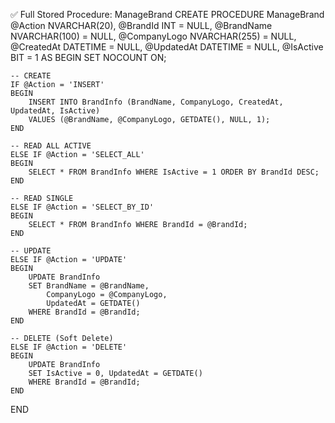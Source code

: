 ✅ Full Stored Procedure: ManageBrand
CREATE PROCEDURE ManageBrand
    @Action NVARCHAR(20),
    @BrandId INT = NULL,
    @BrandName NVARCHAR(100) = NULL,
    @CompanyLogo NVARCHAR(255) = NULL,
    @CreatedAt DATETIME = NULL,
    @UpdatedAt DATETIME = NULL,
    @IsActive BIT = 1
AS
BEGIN
    SET NOCOUNT ON;

    -- CREATE
    IF @Action = 'INSERT'
    BEGIN
        INSERT INTO BrandInfo (BrandName, CompanyLogo, CreatedAt, UpdatedAt, IsActive)
        VALUES (@BrandName, @CompanyLogo, GETDATE(), NULL, 1);
    END

    -- READ ALL ACTIVE
    ELSE IF @Action = 'SELECT_ALL'
    BEGIN
        SELECT * FROM BrandInfo WHERE IsActive = 1 ORDER BY BrandId DESC;
    END

    -- READ SINGLE
    ELSE IF @Action = 'SELECT_BY_ID'
    BEGIN
        SELECT * FROM BrandInfo WHERE BrandId = @BrandId;
    END

    -- UPDATE
    ELSE IF @Action = 'UPDATE'
    BEGIN
        UPDATE BrandInfo
        SET BrandName = @BrandName,
            CompanyLogo = @CompanyLogo,
            UpdatedAt = GETDATE()
        WHERE BrandId = @BrandId;
    END

    -- DELETE (Soft Delete)
    ELSE IF @Action = 'DELETE'
    BEGIN
        UPDATE BrandInfo
        SET IsActive = 0, UpdatedAt = GETDATE()
        WHERE BrandId = @BrandId;
    END
END
